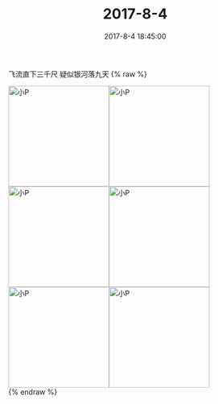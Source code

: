 ﻿---
title: "2017-8-4"
date: 2017-8-4 18:45:00
tags: 文字
categories: 妈妈
---
飞流直下三千尺
疑似银河落九天
{% raw %}
<div style="width:500 px">
<div style="float:left; width:100 px"><img src="/images/微信图片_20171012164903.jpg" width="200" alt="小P"></div>
<div style="float:left; width:100 px"><img src="/images/微信图片_20171012164912.jpg" width="200" alt="小P"></div>
<div style="float:left; width:100 px"><img src="/images/微信图片_20171012164920.jpg" width="200" alt="小P"></div>
<div style="float:left; width:100 px"><img src="/images/微信图片_20171012164928.jpg" width="200" alt="小P"></div>
<div style="float:left; width:100 px"><img src="/images/微信图片_20171012164936.jpg" width="200" alt="小P"></div>
<div style="float:left; width:100 px"><img src="/images/微信图片_20171012164944.jpg" width="200" alt="小P"></div>
<div style="clear:both"></div>
</div>
{% endraw %}